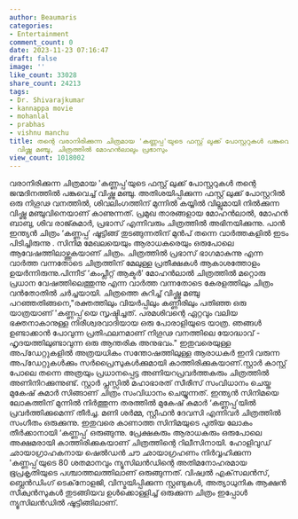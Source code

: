 ```yaml
---
author: Beaumaris
categories:
- Entertainment
comment_count: 0
date: 2023-11-23 07:16:47
draft: false
image: ''
like_count: 33028
share_count: 24213
tags:
- Dr. Shivarajkumar
- kannappa movie
- mohanlal
- prabhas
- vishnu manchu
title: തന്റെ വരാനിരിക്കുന്ന ചിത്രമായ 'കണ്ണപ്പ'യുടെ ഫസ്റ്റ് ലുക്ക് പോസ്റ്ററുകൾ പങ്കുവെച്ച്
  വിഷ്ണു മഞ്ചു, ചിത്രത്തിൽ മോഹൻലാലും പ്രഭാസും
view_count: 1018002
---
```


വരാനിരിക്കുന്ന ചിത്രമായ 'കണ്ണപ്പ'യുടെ ഫസ്റ്റ് ലുക്ക് പോസ്റ്ററുകൾ തന്റെ ജന്മദിനത്തിൽ പങ്കുവെച്ച് വിഷ്ണു മഞ്ചു. അതിശയിപ്പിക്കുന്ന ഫസ്റ്റ് ലുക്ക് പോസ്റ്ററിൽ ഒരു നിഗൂഢ വനത്തിൽ, ശിവലിംഗത്തിന് മുന്നിൽ കയ്യിൽ വില്ലുമായി നിൽക്കുന്ന വിഷ്ണു മഞ്ചുവിനെയാണ് കാണുന്നത്. പ്രമുഖ താരങ്ങളായ മോഹൻലാൽ, മോഹൻ ബാബു, ശിവ രാജ്കുമാർ, പ്രഭാസ് എന്നിവരും ചിത്രത്തില്‍ അഭിനയിക്കുന്നു. പാൻ ഇന്ത്യൻ ചിത്രം ‘കണ്ണപ്പ’ ഷൂട്ടിങ്ങ് തുടങ്ങുന്നതിന് മുൻപ് തന്നെ വാർത്തകളിൽ ഇടം പിടിച്ചിരുന്നു . സിനിമ മേഖലയെയും ആരാധകരെയും ഒരുപോലെ ആവേഷത്തിലാഴ്ത്തുകയാണ് ചിത്രം. ചിത്രത്തിൽ പ്രഭാസ് ഭാഗമാകുന്നു എന്ന വാർത്ത വന്നതോടെ ചിത്രത്തിന് മേലുള്ള പ്രതീക്ഷകൾ ആകാശത്തോളം ഉയർന്നിരുന്നു.പിന്നീട് ‘കംപ്ലീറ്റ് ആക്ടർ’ മോഹൻലാൽ ചിത്രത്തിൽ മറ്റൊരു പ്രധാന വേഷത്തിലെത്തുന്നു എന്ന വാർത്ത വന്നതോടെ കേരളത്തിലും ചിത്രം വൻതോതിൽ ചർച്ചയായി. ചിത്രത്തെ കുറിച്ച് വിഷ്ണു മഞ്ചു പറഞ്ഞതിങ്ങനെ,"രക്തത്തിലും വിയർപ്പിലും കണ്ണീരിലും പതിഞ്ഞ ഒരു യാത്രയാണ് 'കണ്ണപ്പ'യെ സൃഷ്ടിച്ചത്. പരമശിവന്റെ ഏറ്റവും വലിയ ഭക്തനാകാനുള്ള നിരീശ്വരവാദിയായ ഒരു പോരാളിയുടെ യാത്ര. ഞങ്ങൾ ഉണ്ടാക്കാൻ പോവുന്ന പ്രതിഫലനമാണ് നിഗൂഢ വനത്തിലെ യോദ്ധാവ് - ഹൃദയത്തിലുണ്ടാവുന്ന ഒരു ആന്തരിക അനുഭവം." ഇതുവരെയുള്ള അപ്‌ഡേറ്റുകളിൽ അത്രയധികം സന്തോഷത്തിലുള്ള ആരാധകർ ഇനി വരുന്ന അപ്‌ഡേറ്റുകൾക്കും സർപ്രൈസുകൾക്കുമായി കാത്തിരിക്കുകയാണ്.സ്റ്റാർ കാസ്റ്റ് പോലെ തന്നെ അത്രയും പ്രധാനപ്പെട്ട അണിയറപ്രവർത്തകരും ചിത്രത്തിൽ അണിനിറക്കുന്നുണ്ട്. സ്റ്റാർ പ്ലസ്സിൽ മഹാഭാരത് സീരീസ് സംവിധാനം ചെയ്ത മുകേഷ് കുമാർ സിങ്ങാണ് ചിത്രം സംവിധാനം ചെയ്യുന്നത്. ഇന്ത്യൻ സിനിമയെ ലോകത്തിന് മുന്നിൽ നിർത്തുന്ന തരത്തിൽ മുകേഷ് കുമാർ ‘കണ്ണപ്പ’യിൽ പ്രവർത്തിക്കുമെന്ന് തീർച്ച. മണി ശർമ്മ, സ്റ്റീഫൻ ദേവസി എന്നിവർ ചിത്രത്തിൽ സംഗീതം ഒരുക്കുന്നു. ഇതുവരെ കാണാത്ത സിനിമയുടെ പുതിയ ലോകം തീർക്കാനായി ‘കണ്ണപ്പ’ ഒരുങ്ങുന്നു. പ്രേക്ഷകരും ആരാധകരും ഒരുപോലെ അക്ഷമരായി കാത്തിരിക്കുകയാണ് ചിത്രത്തിന്റെ റിലീസിനായി. ഹോളിവുഡ് ഛായാഗ്രാഹകനായ ഷെൽഡൻ ചൗ ഛായാഗ്രഹണം നിർവ്വഹിക്കുന്ന 'കണ്ണപ്പ'യുടെ 80 ശതമാനവും ന്യൂസിലൻഡിന്റെ അതിമനോഹരമായ ഭൂപ്രകൃതിയുടെ പശ്ചാത്തലത്തിലാണ് ഒരുങ്ങുന്നത്. വിഷ്വൽ എക്‌സലൻസ്, ബ്ലെൻഡിംഗ് ടെക്‌നോളജി, വിസ്മയിപ്പിക്കുന്ന സ്റ്റണ്ടുകൾ, അത്യാധുനിക ആക്ഷൻ സീക്വൻസുകൾ തുടങ്ങിയവ ഉൾക്കൊള്ളിച്ച് ഒരുക്കുന്ന ചിത്രം ഇപ്പോൾ ന്യൂസിലൻഡിൽ ഷൂട്ടിങ്ങിലാണ്.